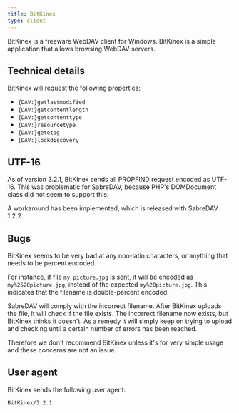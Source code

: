 ```yaml
---
title: BitKinex
type: client
---
```


BitKinex is a freeware WebDAV client for Windows. BitKinex is a simple
application that allows browsing WebDAV servers.

Technical details
-----------------

BitKinex will request the following properties:

* `{DAV:}getlastmodified`
* `{DAV:}getcontentlength`
* `{DAV:}getcontenttype`
* `{DAV:}resourcetype`
* `{DAV:}getetag`
* `{DAV:}lockdiscovery`

UTF-16
------

As of version 3.2.1, BitKinex sends all PROPFIND request encoded as UTF-16.
This was problematic for SabreDAV, because PHP's DOMDocument class did not seem
to support this.

A workaround has been implemented, which is released with SabreDAV 1.2.2.

Bugs
----

BitKinex seems to be very bad at any non-latin characters, or anything that
needs to be percent encoded.

For instance, if file `my picture.jpg` is sent, it will be encoded as
`my%2520picture.jpg`, instead of the expected `my%20picture.jpg`. This
indicates that the filename is double-percent encoded.

SabreDAV will comply with the incorrect filename. After BitKinex uploads the
file, it will check if the file exists. The incorrect filename now exists, but
BitKinex thinks it doesn't. As a remedy it will simply keep on trying to
upload and checking until a certain number of errors has been reached.

Therefore we don't recommend BitKinex unless it's for very simple usage and these concerns are not an issue.

User agent
----------

BitKinex sends the following user agent:

    BitKinex/3.2.1

